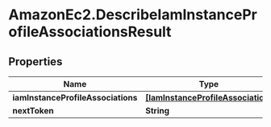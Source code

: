 # AmazonEc2.DescribeIamInstanceProfileAssociationsResult

## Properties

Name | Type | Description | Notes
------------ | ------------- | ------------- | -------------
**iamInstanceProfileAssociations** | [**[IamInstanceProfileAssociation]**](IamInstanceProfileAssociation.md) |  | [optional] 
**nextToken** | **String** |  | [optional] 



